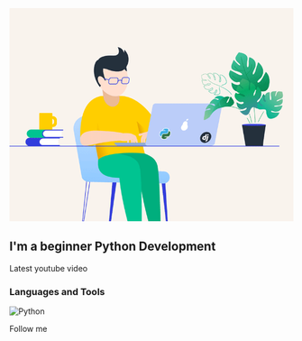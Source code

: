 [![Header](https://github.com/VedishchevAnton/VedishchevAnton/blob/main/assets/68747470733a2f2f72656d616b656c6561726e696e672e6f72672f77702d636f6e74656e742f75706c6f6164732f323032302f30312f3132322e676966.gif)](https://github.com/VedishchevAnton)

## I'm а beginner Python Development

Latest youtube video

### Languages and Tools
![Python](https://img.shields.io/static/v1?&message=<Python>&color=<090909>?style=for-the-badge&logo=python&LogoColor=32CD32)

Follow me
